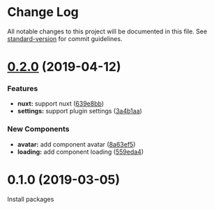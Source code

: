 # Change Log

All notable changes to this project will be documented in this file. See
[standard-version](https://github.com/conventional-changelog/standard-version) for commit
guidelines.

# [0.2.0](https://github.com/ycs77/bootstrap-vue-arsenic/compare/v0.1.0...v0.2.0) (2019-04-12)

### Features

- **nuxt:** support nuxt ([639e8bb](https://github.com/ycs77/bootstrap-vue-arsenic/commit/639e8bb))
- **settings:** support plugin settings
  ([3a4b1aa](https://github.com/ycs77/bootstrap-vue-arsenic/commit/3a4b1aa))

### New Components

- **avatar:** add component avatar
  ([8a63ef5](https://github.com/ycs77/bootstrap-vue-arsenic/commit/8a63ef5))
- **loading:** add component loading
  ([559eda4](https://github.com/ycs77/bootstrap-vue-arsenic/commit/559eda4))

# 0.1.0 (2019-03-05)

Install packages
